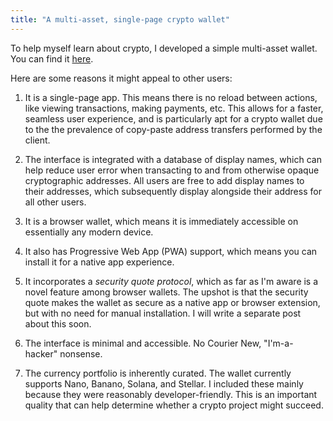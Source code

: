 ```yaml
---
title: "A multi-asset, single-page crypto wallet"
---
```


To help myself learn about crypto, I developed a simple multi-asset wallet. You can find it [here](https://warashibetrader.github.io/crypto/wallet).

Here are some reasons it might appeal to other users:

1. It is a single-page app. This means there is no reload between actions, like viewing transactions, making payments, etc. This allows for a faster, seamless user experience, and is particularly apt for a crypto wallet due to the the prevalence of copy-paste address transfers performed by the client.

2. The interface is integrated with a database of display names, which can help reduce user error when transacting to and from otherwise opaque cryptographic addresses. All users are free to add display names to their addresses, which subsequently display alongside their address for all other users.

3. It is a browser wallet, which means it is immediately accessible on essentially any modern device.

4. It also has Progressive Web App (PWA) support, which means you can install it for a native app experience.

5. It incorporates a _security quote protocol_, which as far as I'm aware is a novel feature among browser wallets. The upshot is that the security quote makes the wallet as secure as a native app or browser extension, but with no need for manual installation. I will write a separate post about this soon.

6. The interface is minimal and accessible. No Courier New, "I'm-a-hacker" nonsense.

7. The currency portfolio is inherently curated. The wallet currently supports Nano, Banano, Solana, and Stellar. I included these mainly because they were reasonably developer-friendly. This is an important quality that can help determine whether a crypto project might succeed.
 
